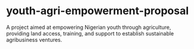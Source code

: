 # youth-agri-empowerment-proposal
A project aimed at empowering Nigerian youth through agriculture, providing land access, training, and support to establish sustainable agribusiness ventures.
